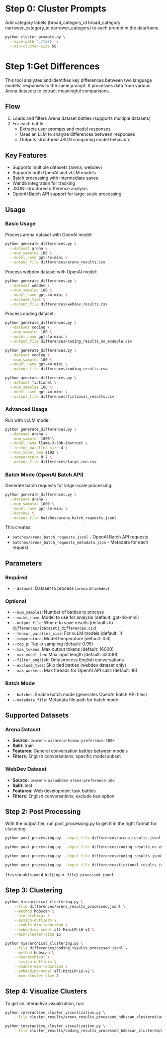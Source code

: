 # Step 0: Cluster Prompts
Add category labels (broad_category_id	broad_category	narrower_category_id	narrower_category) to each prompt in the dataframe.

```bash
python cluster_prompts.py \
  --save-path './test' \
  --min-cluster-size 50 
```

# Step 1:Get Differences

This tool analyzes and identifies key differences between two language models' responses to the same prompt. It processes data from various Arena datasets to extract meaningful comparisons.

## Flow
1. Loads and filters Arena dataset battles (supports multiple datasets)
2. For each battle:
   - Extracts user prompts and model responses
   - Uses an LLM to analyze differences between responses
   - Outputs structured JSON comparing model behaviors

## Key Features
- Supports multiple datasets (arena, webdev)
- Supports both OpenAI and vLLM models
- Batch processing with intermediate saves
- Wandb integration for tracking
- JSON-structured difference analysis
- OpenAI Batch API support for large-scale processing

## Usage

### Basic Usage

Process arena dataset with OpenAI model:
```bash
python generate_differences.py \
  --dataset arena \
  --num_samples 100 \
  --model_name gpt-4o-mini \
  --output_file differences/arena_results.csv
```

Process webdev dataset with OpenAI model:
```bash
python generate_differences.py \
  --dataset webdev \
  --num_samples 100 \
  --model_name gpt-4o-mini \
  --exclude_ties \
  --output_file differences/webdev_results.csv
```

Process coding dataset:
```bash
python generate_differences.py \
  --dataset coding \
  --num_samples 100 \
  --model_name gpt-4o-mini \
  --output_file differences/coding_results_no_example.csv
```

```bash
python generate_differences.py \
  --dataset coding \
  --num_samples 100 \
  --model_name gpt-4o-mini \
  --output_file differences/coding_results.csv
```

```bash
python generate_differences.py \
  --dataset fictional \
  --num_samples 100 \
  --model_name gpt-4o-mini \
  --output_file differences/fictional_results.csv
```

### Advanced Usage

Run with vLLM model:
```bash
python generate_differences.py \
  --dataset arena \
  --num_samples 1000 \
  --model_name llama-3-70b-instruct \
  --tensor_parallel_size 4 \
  --max_model_len 8192 \
  --temperature 0.7 \
  --output_file differences/large_run.csv
```

### Batch Mode (OpenAI Batch API)

Generate batch requests for large-scale processing:
```bash
python generate_differences.py \
  --dataset arena \
  --num_samples 1000 \
  --model_name gpt-4o-mini \
  --batches \
  --output_file batches/arena_batch_requests.jsonl
```

This creates:
- `batches/arena_batch_requests.jsonl` - OpenAI Batch API requests
- `batches/arena_batch_requests_metadata.json` - Metadata for each request

## Parameters

### Required
- `--dataset`: Dataset to process (`arena` or `webdev`)

### Optional
- `--num_samples`: Number of battles to process
- `--model_name`: Model to use for analysis (default: gpt-4o-mini)
- `--output_file`: Where to save results (defaults to `differences/[dataset]_differences.csv`)
- `--tensor_parallel_size`: For vLLM models (default: 1)
- `--temperature`: Model temperature (default: 0.6)
- `--top_p`: Top-p sampling (default: 0.95)
- `--max_tokens`: Max output tokens (default: 16000)
- `--max_model_len`: Max input length (default: 32000)
- `--filter_english`: Only process English conversations
- `--exclude_ties`: Skip tied battles (webdev dataset only)
- `--max_workers`: Max threads for OpenAI API calls (default: 16)

### Batch Mode
- `--batches`: Enable batch mode (generates OpenAI Batch API files)
- `--metadata_file`: Metadata file path for batch mode

## Supported Datasets

### Arena Dataset
- **Source**: `lmarena-ai/arena-human-preference-100k`
- **Split**: train
- **Features**: General conversation battles between models
- **Filters**: English conversations, specific model subset

### WebDev Dataset
- **Source**: `lmarena-ai/webdev-arena-preference-10k`
- **Split**: test
- **Features**: Web development task battles
- **Filters**: English conversations, exclude ties option

## Step 2: Post Processing

With the output file, run post_processing.py to get it in the right format for clustering:

```bash
python post_processing.py --input_file differences/arena_results.jsonl
```

```bash
python post_processing.py --input_file differences/coding_results_no_example.jsonl
```

```bash
python post_processing.py --input_file differences/coding_results.jsonl
```

```bash
python post_processing.py --input_file differences/fictional_results.jsonl
```

This should save it to f`{input_file}_processed.jsonl`

## Step 3: Clustering

```bash
python hierarchical_clustering.py \
    --file differences/arena_results_processed.jsonl \
    --method hdbscan \
    --hierarchical \
    --assign-outliers \
    --enable-dim-reduction \
    --embedding-model all-MiniLM-L6-v2 \
    --min-cluster-size 15
```

```bash
python hierarchical_clustering.py \
    --file differences/coding_results_processed.jsonl \
    --method hdbscan \
    --hierarchical \
    --assign-outliers \
    --enable-dim-reduction \
    --embedding-model all-MiniLM-L6-v2 \
    --min-cluster-size 2
```

## Step 4: Visualize Clusters

To get an interactive visualization, run:

```bash
python interactive_cluster_visualization.py \
    --file cluster_results/arena_results_processed_hdbscan_clustered/arena_results_processed_hdbscan_clustered_lightweight.parquet
```

```bash
python interactive_cluster_visualization.py \
    --file cluster_results/coding_results_processed_hdbscan_clustered/coding_results_processed_hdbscan_clustered_lightweight.parquet
```